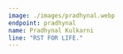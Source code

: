 ```yaml
---
image: ./images/pradhynal.webp
endpoint: pradhynal
name: Pradhynal Kulkarni
line: "RST FOR LIFE."
---
```

